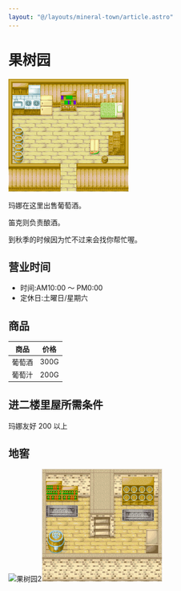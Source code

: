 ```yaml
---
layout: "@/layouts/mineral-town/article.astro"
---
```


# 果树园

![果树园](_果树园.png)

玛娜在这里出售葡萄酒。

笛克则负责酿酒。

到秋季的时候因为忙不过来会找你帮忙喔。

## 营业时间

- 时间:AM10:00 ～ PM0:00
- 定休日:土曜日/星期六

## 商品

| 商品   | 价格 |
| ------ | ---- |
| 葡萄酒 | 300G |
| 葡萄汁 | 200G |

## 进二楼里屋所需条件

玛娜友好 200 以上

## 地窖

![果树园2](果树园2.png)![果树园3](_果树园3.png)
